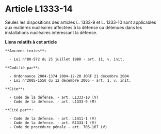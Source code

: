 # Article L1333-14

Seules les dispositions des articles L. 1333-9 et L. 1333-10 sont applicables aux matières nucléaires affectées à la défense
ou détenues dans les installations nucléaires intéressant la défense.

**Liens relatifs à cet article**

	**Anciens textes**:

	  - Loi n°80-572 du 25 juillet 1980 - art. 11, v. init.

	**Codifié par**:

	  - Ordonnance 2004-1374 2004-12-20 JORF 21 décembre 2004
	  - Loi n°2005-1550 du 12 décembre 2005 - art. 1, v. init.

	**Cite**:

	  - Code de la défense. - art. L1333-10 (V)
	  - Code de la défense. - art. L1333-9 (M)

	**Cité par**:

	  - Code de la défense. - art. L1411-1 (V)
	  - Code de la défense. - art. R1333-1 (V)
	  - Code de procédure pénale - art. 706-167 (V)
